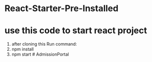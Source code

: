 # React-Starter-Pre-Installed
# use this code to start react project

1. after cloning this Run command:
2. npm install
3. npm start
#   A d m i s s i o n P o r t a l  
 